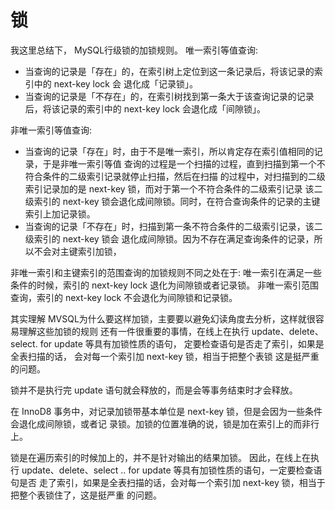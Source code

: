# 锁
我这里总结下， MySQL行级锁的加锁规则。
唯一索引等值查询:
- 当查询的记录是「存在」的，在索引树上定位到这一条记录后，将该记录的索引中的 next-key lock 会
退化成「记录锁」。
- 当查询的记录是「不存在」的，在索引树找到第一条大于该查询记录的记录后，将该记录的索引中的
next-key lock 会退化成「间隙锁」。

非唯一索引等值查询:
- 当查询的记录「存在」时，由于不是唯一索引，所以肯定存在索引值相同的记录，于是非唯一索引等值
查询的过程是一个扫描的过程，直到扫描到第一个不符合条件的二级索引记录就停止扫描，然后在扫描
的过程中，对扫描到的二级索引记录加的是 next-key 锁，而对于第一个不符合条件的二级索引记录
该二级索引的 next-key 锁会退化成间隙锁。同时，在符合查询条件的记录的主键索引上加记录锁。
- 当查询的记录「不存在」时，扫描到第一条不符合条件的二级索引记录，该二级索引的 next-key 锁会
退化成间隙锁。因为不存在满足查询条件的记录，所以不会对主键索引加锁，

非唯一索引和主键索引的范围查询的加锁规则不同之处在于:
唯一索引在满足一些条件的时候，索引的 next-key lock 退化为间隙锁或者记录锁。
非唯一索引范围查询，索引的 next-key lock 不会退化为间隙锁和记录锁。

其实理解 MVSQL为什么要这样加锁，主要要以避免幻读角度去分析，这样就很容易理解这些加锁的规则
还有一件很重要的事情，在线上在执行 update、delete、select. for update 等具有加锁性质的语句，
定要检查语句是否走了索引，如果是全表扫描的话， 会对每一个索引加 next-key 锁，相当于把整个表锁
这是挺严重的问题。

锁并不是执行完 update 语句就会释放的，而是会等事务结束时才会释放。

在 InnoD8 事务中，对记录加锁带基本单位是 next-key 锁，但是会因为一些条件会退化成间隙锁，或者记
录锁。加锁的位置准确的说，锁是加在索引上的而非行上。

锁是在遍历索引的时候加上的，并不是针对输出的结果加锁。
因此，在线上在执行 update、delete、select .. for update 等具有加锁性质的语句，一定要检查语句是否
走了索引，如果是全表扫描的话，会对每一个索引加 next-key 锁，相当于把整个表锁住了，这是挺严重
的问题。